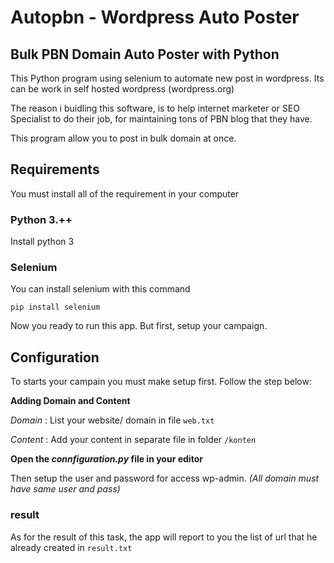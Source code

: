 # Autopbn - Wordpress Auto Poster


## Bulk PBN Domain Auto Poster with Python


This Python program using selenium to automate new post in wordpress.
Its can be work in self hosted wordpress (wordpress.org)

The reason i buidling this software, is to help internet marketer or SEO Specialist to do their job, for maintaining tons of PBN blog that they have.

This program allow you to post in bulk domain at once.

## Requirements

You must install all of the requirement in your computer

### Python 3.++

Install python 3

### Selenium

You can install selenium with this command

``pip install selenium``


Now you ready to run this app. But first, setup your campaign.

## Configuration

To starts your campain you must make setup first. Follow the step below:

**Adding Domain and Content**
 
*Domain* : List your website/ domain in file `web.txt`

*Content* : Add your content in separate file in folder `/konten`


**Open the *connfiguration.py* file in your editor**

Then setup the user and password for access wp-admin. *(All domain must have same  user and pass)*


### result

As for the result of this task, the app will report to you the list of url that he already created in `result.txt`